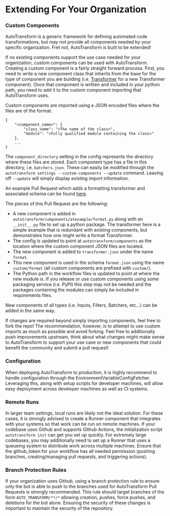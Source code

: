 # **Extending For Your Organization**

### **Custom Components**

AutoTransform is a generic framework for defining automated code transformations, but may not provide all components needed by your specific organization. Fret not, AutoTransform is built to be extended!

If no existing components support the use case needed for your organization, custom components can be used with AutoTransform. Creating a custom component is a fairly straight forward process. First, you need to write a new component class that inherits from the base for the type of component you are building (i.e. [Transformer](https://github.com/nathro/AutoTransform/blob/master/src/python/autotransform/transformer/base.py) for a new Transformer component). Once that component is written and included in your python path, you need to add it to the custom component importing that AutoTransform uses.

Custom components are imported using a JSON encoded files where the files are of the format:
```
{
    "<component_name>": {
        "class_name": "<The name of the class>",
        "module": "<Fully qualified module containing the class>"
    },
    ...
}
```
The `component_directory` setting in the config represents the directory where these files are stored. Each component type has a file in this directory, i.e. `batchers.json`. These can easily be modified through the `autotransform settings --custom-components --update` command. Leaving off `--update` will simply display existing import information.

An example Pull Request which adds a formatting transformer and associated schema can be found [here](https://github.com/nathro/ATTest/pull/32).

The pieces of this Pull Request are the following:
 - A new component is added in `autotransform/components/atexample/format.py` along with an `__init__.py` file to set up a python package. The transformer here is a simple example that is redundant with existing components, but demonstrates how one might write a format Transformer.
 - The config is updated to point at `autotransform/components` as the location where the custom component JSON files are located.
 - The new component is added to `transformer.json` under the name `format`.
 - This new component is used in the schema `format.json` using the name `custom/format` (all custom components are prefixed with `custom/`).
 - The Python path in the workflow files is updated to point at where the new module is. If you release or use custom components using some packaging service (i.e. PyPI) this step may not be needed and the packages containing the modules can simply be included in requirements files.

New components of all types (i.e. Inputs, Filters, Batchers, etc...) can be added in the same way.

If changes are required beyond simply importing components, feel free to fork the repo! The recommendation, however, is to attempt to use custom imports as much as possible and avoid forking. Feel free to additionally push improvements upstream, think about what changes might make sense to AutoTransform to support your use case or new components that could benefit the community and submit a pull request!

### **Configuration**

When deploying AutoTransform to production, it is highly recommend to handle configuration through the EnvironmentVariableConfigFetcher. Leveraging this, along with setup scripts for developer machines, will allow easy deployment across developer machines as well as CI systems.

### **Remote Runs**

In larger team settings, local runs are likely not the ideal solution. For these cases, it is strongly advised to create a Runner component that integrates with your systems so that work can be run on remote machines. If your codebase uses Github and supports Github Actions, the initialization script `autotransform init` can get you set up quickly. For extremely large codebases, you may additionally need to set up a Runner that uses a queueing system to distribute work across multiple machines. Ensure that the github_token for your workflow has all needed permission (pushing branches, creating/managing pull requests, and triggering actions).

### **Branch Protection Rules**

If your organization uses Github, using a branch protection rule to ensure only the bot is able to push to the branches used for AutoTransform Pull Requests is strongly recommended. This rule should target branches of the form `AUTO_TRANSFORM/**/*` allowing creation, pushes, force pushes, and deletions for the bot alone. Ensuring the security of these changes is important to maintain the security of the repository.
